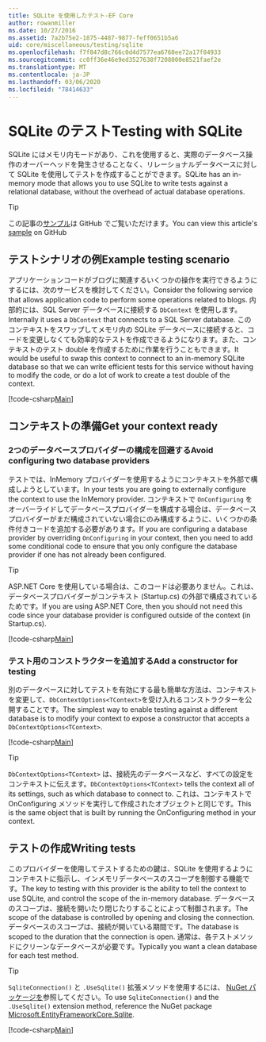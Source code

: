 ```yaml
---
title: SQLite を使用したテスト-EF Core
author: rowanmiller
ms.date: 10/27/2016
ms.assetid: 7a2b75e2-1875-4487-9877-feff0651b5a6
uid: core/miscellaneous/testing/sqlite
ms.openlocfilehash: f7f847d8c766c0d4d7577ea6760ee72a17f84933
ms.sourcegitcommit: cc0ff36e46e9ed3527638f7208000e8521faef2e
ms.translationtype: MT
ms.contentlocale: ja-JP
ms.lasthandoff: 03/06/2020
ms.locfileid: "78414633"
---
```

# <a name="testing-with-sqlite"></a><span data-ttu-id="68b2e-102">SQLite のテスト</span><span class="sxs-lookup"><span data-stu-id="68b2e-102">Testing with SQLite</span></span>

<span data-ttu-id="68b2e-103">SQLite にはメモリ内モードがあり、これを使用すると、実際のデータベース操作のオーバーヘッドを発生させることなく、リレーショナルデータベースに対して SQLite を使用してテストを作成することができます。</span><span class="sxs-lookup"><span data-stu-id="68b2e-103">SQLite has an in-memory mode that allows you to use SQLite to write tests against a relational database, without the overhead of actual database operations.</span></span>

> [!TIP]  
> <span data-ttu-id="68b2e-104">この記事の[サンプル](https://github.com/dotnet/EntityFramework.Docs/tree/master/samples/core/Miscellaneous/Testing)は GitHub でご覧いただけます。</span><span class="sxs-lookup"><span data-stu-id="68b2e-104">You can view this article's [sample](https://github.com/dotnet/EntityFramework.Docs/tree/master/samples/core/Miscellaneous/Testing) on GitHub</span></span>

## <a name="example-testing-scenario"></a><span data-ttu-id="68b2e-105">テストシナリオの例</span><span class="sxs-lookup"><span data-stu-id="68b2e-105">Example testing scenario</span></span>

<span data-ttu-id="68b2e-106">アプリケーションコードがブログに関連するいくつかの操作を実行できるようにするには、次のサービスを検討してください。</span><span class="sxs-lookup"><span data-stu-id="68b2e-106">Consider the following service that allows application code to perform some operations related to blogs.</span></span> <span data-ttu-id="68b2e-107">内部的には、SQL Server データベースに接続する `DbContext` を使用します。</span><span class="sxs-lookup"><span data-stu-id="68b2e-107">Internally it uses a `DbContext` that connects to a SQL Server database.</span></span> <span data-ttu-id="68b2e-108">このコンテキストをスワップしてメモリ内の SQLite データベースに接続すると、コードを変更しなくても効率的なテストを作成できるようになります。また、コンテキストのテスト double を作成するために作業を行うこともできます。</span><span class="sxs-lookup"><span data-stu-id="68b2e-108">It would be useful to swap this context to connect to an in-memory SQLite database so that we can write efficient tests for this service without having to modify the code, or do a lot of work to create a test double of the context.</span></span>

[!code-csharp[Main](../../../../samples/core/Miscellaneous/Testing/BusinessLogic/BlogService.cs)]

## <a name="get-your-context-ready"></a><span data-ttu-id="68b2e-109">コンテキストの準備</span><span class="sxs-lookup"><span data-stu-id="68b2e-109">Get your context ready</span></span>

### <a name="avoid-configuring-two-database-providers"></a><span data-ttu-id="68b2e-110">2つのデータベースプロバイダーの構成を回避する</span><span class="sxs-lookup"><span data-stu-id="68b2e-110">Avoid configuring two database providers</span></span>

<span data-ttu-id="68b2e-111">テストでは、InMemory プロバイダーを使用するようにコンテキストを外部で構成しようとしています。</span><span class="sxs-lookup"><span data-stu-id="68b2e-111">In your tests you are going to externally configure the context to use the InMemory provider.</span></span> <span data-ttu-id="68b2e-112">コンテキストで `OnConfiguring` をオーバーライドしてデータベースプロバイダーを構成する場合は、データベースプロバイダーがまだ構成されていない場合にのみ構成するように、いくつかの条件付きコードを追加する必要があります。</span><span class="sxs-lookup"><span data-stu-id="68b2e-112">If you are configuring a database provider by overriding `OnConfiguring` in your context, then you need to add some conditional code to ensure that you only configure the database provider if one has not already been configured.</span></span>

> [!TIP]  
> <span data-ttu-id="68b2e-113">ASP.NET Core を使用している場合は、このコードは必要ありません。これは、データベースプロバイダーがコンテキスト (Startup.cs) の外部で構成されているためです。</span><span class="sxs-lookup"><span data-stu-id="68b2e-113">If you are using ASP.NET Core, then you should not need this code since your database provider is configured outside of the context (in Startup.cs).</span></span>

[!code-csharp[Main](../../../../samples/core/Miscellaneous/Testing/BusinessLogic/BloggingContext.cs#OnConfiguring)]

### <a name="add-a-constructor-for-testing"></a><span data-ttu-id="68b2e-114">テスト用のコンストラクターを追加する</span><span class="sxs-lookup"><span data-stu-id="68b2e-114">Add a constructor for testing</span></span>

<span data-ttu-id="68b2e-115">別のデータベースに対してテストを有効にする最も簡単な方法は、コンテキストを変更して、`DbContextOptions<TContext>`を受け入れるコンストラクターを公開することです。</span><span class="sxs-lookup"><span data-stu-id="68b2e-115">The simplest way to enable testing against a different database is to modify your context to expose a constructor that accepts a `DbContextOptions<TContext>`.</span></span>

[!code-csharp[Main](../../../../samples/core/Miscellaneous/Testing/BusinessLogic/BloggingContext.cs#Constructors)]

> [!TIP]  
> <span data-ttu-id="68b2e-116">`DbContextOptions<TContext>` は、接続先のデータベースなど、すべての設定をコンテキストに伝えます。</span><span class="sxs-lookup"><span data-stu-id="68b2e-116">`DbContextOptions<TContext>` tells the context all of its settings, such as which database to connect to.</span></span> <span data-ttu-id="68b2e-117">これは、コンテキストで OnConfiguring メソッドを実行して作成されたオブジェクトと同じです。</span><span class="sxs-lookup"><span data-stu-id="68b2e-117">This is the same object that is built by running the OnConfiguring method in your context.</span></span>

## <a name="writing-tests"></a><span data-ttu-id="68b2e-118">テストの作成</span><span class="sxs-lookup"><span data-stu-id="68b2e-118">Writing tests</span></span>

<span data-ttu-id="68b2e-119">このプロバイダーを使用してテストするための鍵は、SQLite を使用するようにコンテキストに指示し、インメモリデータベースのスコープを制御する機能です。</span><span class="sxs-lookup"><span data-stu-id="68b2e-119">The key to testing with this provider is the ability to tell the context to use SQLite, and control the scope of the in-memory database.</span></span> <span data-ttu-id="68b2e-120">データベースのスコープは、接続を開いたり閉じたりすることによって制御されます。</span><span class="sxs-lookup"><span data-stu-id="68b2e-120">The scope of the database is controlled by opening and closing the connection.</span></span> <span data-ttu-id="68b2e-121">データベースのスコープは、接続が開いている期間です。</span><span class="sxs-lookup"><span data-stu-id="68b2e-121">The database is scoped to the duration that the connection is open.</span></span> <span data-ttu-id="68b2e-122">通常は、各テストメソッドにクリーンなデータベースが必要です。</span><span class="sxs-lookup"><span data-stu-id="68b2e-122">Typically you want a clean database for each test method.</span></span>

>[!TIP]
> <span data-ttu-id="68b2e-123">`SqliteConnection()` と `.UseSqlite()` 拡張メソッドを使用するには、 [NuGet パッケージを](https://www.nuget.org/packages/Microsoft.EntityFrameworkCore.Sqlite/)参照してください。</span><span class="sxs-lookup"><span data-stu-id="68b2e-123">To use `SqliteConnection()` and the `.UseSqlite()` extension method, reference the NuGet package [Microsoft.EntityFrameworkCore.Sqlite](https://www.nuget.org/packages/Microsoft.EntityFrameworkCore.Sqlite/).</span></span>

[!code-csharp[Main](../../../../samples/core/Miscellaneous/Testing/TestProject/SQLite/BlogServiceTests.cs)]
